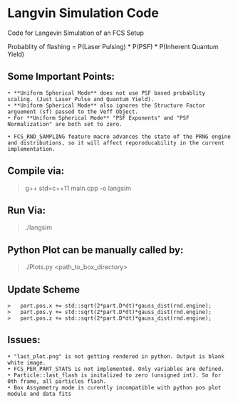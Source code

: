 
# Langvin Simulation Code

Code for Langevin Simulation of an FCS Setup

Probablity of flashing = P(Laser Pulsing) * P(PSF) * P(Inherent Quantum Yield)


## Some Important Points:

	• **Uniform Spherical Mode** does not use PSF based probablity scaling. (Just Laser Pulse and Quantum Yield).
	• **Uniform Spherical Mode** also ignores the Structure Factor arguement (sf) passed to the Veff Object.
	• For **Uniform Spherical Mode** "PSF Exponents" and "PSF Normalization" are both set to zero.

    • FCS_RND_SAMPLING feature macro advances the state of the PRNG engine and distributions, so it will affect reporoducability in the current implementation.




## Compile via:

> g++ std=c++11 main.cpp -o langsim

## Run Via: 

> ./langsim


## Python Plot can be manually called by:

> ./Plots.py <path_to_box_directory>



## Update Scheme

	>	part.pos.x += std::sqrt(2*part.D*dt)*gauss_dist(rnd.engine);
	>   part.pos.y += std::sqrt(2*part.D*dt)*gauss_dist(rnd.engine);
	>  	part.pos.z += std::sqrt(2*part.D*dt)*gauss_dist(rnd.engine);


## Issues: 
	• "last_plot.png" is not getting rendered in python. Output is blank white image.
    • FCS_PER_PART_STATS is not implemented. Only variables are defined.
    • Particle::last_flash is initalized to zero (unsigned int). So for 0th frame, all particles flash.
    • Box Assymmetry mode is curently incompatible with python pos plot module and data fits